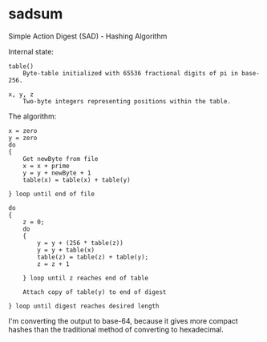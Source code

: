 # sadsum
Simple Action Digest (SAD) - Hashing Algorithm

Internal state:

    table()
        Byte-table initialized with 65536 fractional digits of pi in base-256.

    x, y, z
        Two-byte integers representing positions within the table.
    

The algorithm:

    x = zero
    y = zero
    do
    {
        Get newByte from file
        x = x + prime
        y = y + newByte + 1
        table(x) = table(x) + table(y)

    } loop until end of file
    
    do
    {
        z = 0;
        do
        {
            y = y + (256 * table(z))
            y = y + table(x)
            table(z) = table(z) + table(y);
            z = z + 1
            
        } loop until z reaches end of table
        
        Attach copy of table(y) to end of digest
    
    } loop until digest reaches desired length



I'm converting the output to base-64, because it gives more compact
hashes than the traditional method of converting to hexadecimal.
